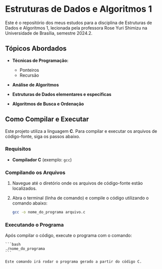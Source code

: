 # Estruturas de Dados e Algoritmos 1

Este é o repositório dos meus estudos para a disciplina de Estruturas de Dados e Algoritmos 1, lecionada pela professora Rose Yuri Shimizu na Universidade de Brasília, semestre 2024.2.

## Tópicos Abordados

- **Técnicas de Programação:**
  - Ponteiros
  - Recursão

- **Análise de Algoritmos**

- **Estruturas de Dados elementares e específicas**

- **Algoritmos de Busca e Ordenação**

## Como Compilar e Executar

Este projeto utiliza a linguagem **C**. Para compilar e executar os arquivos de código-fonte, siga os passos abaixo.

### Requisitos

- **Compilador C** (exemplo: `gcc`)

### Compilando os Arquivos

1. Navegue até o diretório onde os arquivos de código-fonte estão localizados.
   
2. Abra o terminal (linha de comando) e compile o código utilizando o comando abaixo:

   ```bash
   gcc -o nome_do_programa arquivo.c
   ```

### Executando o Programa

Após compilar o código, execute o programa com o comando:

    ```bash
    ./nome_do_programa
    ```

    Este comando irá rodar o programa gerado a partir do código C.
